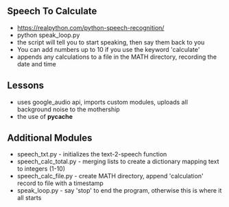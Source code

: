 ## Speech To Calculate
- https://realpython.com/python-speech-recognition/
- python speak_loop.py
- the script will tell you to start speaking, then say them back to you
- You can add numbers up to 10 if you use the keyword 'calculate'
- appends any calculations to a file in the MATH directory, recording the date and time


## Lessons
- uses google_audio api, imports custom modules, uploads all background noise to the mothership
- the use of __pycache__ 

## Additional Modules
- speech_txt.py - initializes the text-2-speech function
- speech_calc_total.py - merging lists to create a dictionary mapping text to integers (1-10) 
- speech_calc_file.py - create MATH directory, append 'calculation' record to file with a timestamp
- speak_loop.py - say 'stop' to end the program, otherwise this is where it all starts
